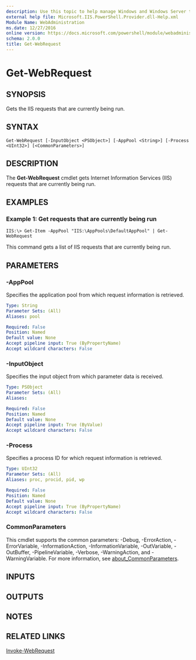 ```yaml
---
description: Use this topic to help manage Windows and Windows Server technologies with Windows PowerShell.
external help file: Microsoft.IIS.PowerShell.Provider.dll-Help.xml
Module Name: WebAdministration
ms.date: 12/27/2016
online version: https://docs.microsoft.com/powershell/module/webadministration/get-webrequest?view=windowsserver2016-ps&wt.mc_id=ps-gethelp
schema: 2.0.0
title: Get-WebRequest
---
```


# Get-WebRequest

## SYNOPSIS
Gets the IIS requests that are currently being run.

## SYNTAX

```
Get-WebRequest [-InputObject <PSObject>] [-AppPool <String>] [-Process <UInt32>] [<CommonParameters>]
```

## DESCRIPTION
The **Get-WebRequest** cmdlet gets Internet Information Services (IIS) requests that are currently being run.

## EXAMPLES

### Example 1: Get requests that are currently being run
```
IIS:\> Get-Item -AppPool "IIS:\AppPools\DefaultAppPool" | Get-WebRequest
```

This command gets a list of IIS requests that are currently being run.

## PARAMETERS

### -AppPool
Specifies the application pool from which request information is retrieved.

```yaml
Type: String
Parameter Sets: (All)
Aliases: pool

Required: False
Position: Named
Default value: None
Accept pipeline input: True (ByPropertyName)
Accept wildcard characters: False
```

### -InputObject
Specifies the input object from which parameter data is received.

```yaml
Type: PSObject
Parameter Sets: (All)
Aliases: 

Required: False
Position: Named
Default value: None
Accept pipeline input: True (ByValue)
Accept wildcard characters: False
```

### -Process
Specifies a process ID for which request information is retrieved.

```yaml
Type: UInt32
Parameter Sets: (All)
Aliases: proc, procid, pid, wp

Required: False
Position: Named
Default value: None
Accept pipeline input: True (ByPropertyName)
Accept wildcard characters: False
```

### CommonParameters
This cmdlet supports the common parameters: -Debug, -ErrorAction, -ErrorVariable, -InformationAction, -InformationVariable, -OutVariable, -OutBuffer, -PipelineVariable, -Verbose, -WarningAction, and -WarningVariable. For more information, see [about_CommonParameters](https://go.microsoft.com/fwlink/?LinkID=113216).

## INPUTS

## OUTPUTS

## NOTES

## RELATED LINKS

[Invoke-WebRequest](https://go.microsoft.com/fwlink/?LinkId=821826)


